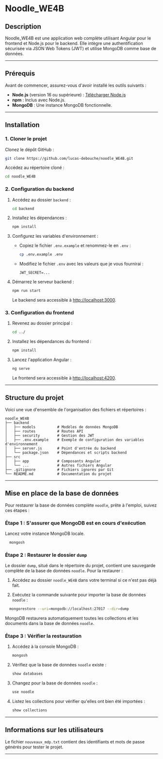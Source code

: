 # Noodle_WE4B

## Description

Noodle_WE4B est une application web complète utilisant Angular pour le frontend et Node.js pour le backend. Elle intègre une authentification sécurisée via JSON Web Tokens (JWT) et utilise MongoDB comme base de données.

---

## Prérequis

Avant de commencer, assurez-vous d'avoir installé les outils suivants :

- **Node.js** (version 16 ou supérieure) : [Télécharger Node.js](https://nodejs.org/)
- **npm** : Inclus avec Node.js.
- **MongoDB** : Une instance MongoDB fonctionnelle.

---

## Installation

### 1. Cloner le projet

Clonez le dépôt GitHub :
```bash
git clone https://github.com/lucas-debouche/noodle_WE4B.git
```

Accédez au répertoire cloné :
```bash
cd noodle_WE4B
```

### 2. Configuration du backend

1. Accédez au dossier `backend` :
   ```bash
   cd backend
   ```

2. Installez les dépendances :
   ```bash
   npm install
   ```

3. Configurez les variables d'environnement :
   - Copiez le fichier `.env.example` et renommez-le en `.env` :
     ```bash
     cp .env.example .env
     ```
   - Modifiez le fichier `.env` avec les valeurs que je vous fournirai :
     ```plaintext
     JWT_SECRET=...
     ```

4. Démarrez le serveur backend :
   ```bash
   npm run start
   ```
   Le backend sera accessible à [http://localhost:3000](http://localhost:3000).

### 3. Configuration du frontend

1. Revenez au dossier principal :
   ```bash
   cd ../
   ```

2. Installez les dépendances du frontend :
   ```bash
   npm install
   ```

3. Lancez l'application Angular :
   ```bash
   ng serve
   ```
   Le frontend sera accessible à [http://localhost:4200](http://localhost:4200).

---

## Structure du projet

Voici une vue d'ensemble de l'organisation des fichiers et répertoires :

```
noodle_WE4B
├── backend
│   ├── models          # Modèles de données MongoDB
│   ├── routes          # Routes API
│   ├── security        # Gestion des JWT
│   ├── .env.example    # Exemple de configuration des variables d'environnement
│   ├── server.js       # Point d'entrée du backend
│   └── package.json    # Dépendances et scripts backend
├── src
│   ├── app             # Composants Angular
│   └── ...             # Autres fichiers Angular
├── .gitignore          # Fichiers ignorés par Git
└── README.md           # Documentation du projet
```

---

## Mise en place de la base de données

Pour restaurer la base de données complète `noodle`, prête à l'emploi, suivez ces étapes :

### Étape 1 : S'assurer que MongoDB est en cours d'exécution

Lancez votre instance MongoDB locale.

```bash 
  mongosh
``` 

### Étape 2 : Restaurer le dossier `dump`

Le dossier `dump`, situé dans le répertoire du projet, contient une sauvegarde complète de la base de données `noodle`. Pour la restaurer :

1. Accédez au dossier `noodle_WE4B` dans votre terminal si ce n'est pas déjà fait.

2. Exécutez la commande suivante pour importer la base de données `noodle` :
```bash 
  mongorestore --uri=mongodb://localhost:27017 --dir=dump
``` 

MongoDB restaurera automatiquement toutes les collections et les documents dans la base de données `noodle`.

### Étape 3 : Vérifier la restauration

1. Accédez à la console MongoDB :
   ```bash
   mongosh
   ```

2. Vérifiez que la base de données `noodle` existe :
   ```bash
   show databases
   ```

3. Changez pour la base de données `noodle` :
   ```bash
   use noodle
   ```

4. Listez les collections pour vérifier qu'elles ont bien été importées :
   ```bash
   show collections
   ```
   
---

## Informations sur les utilisateurs

Le fichier `nouveaux_mdp.txt` contient des identifiants et mots de passe générés pour tester le projet.

---
